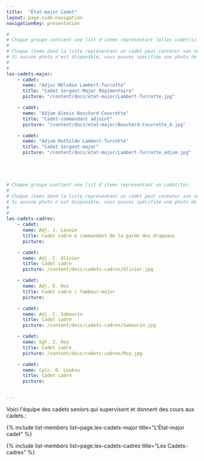 ```yaml
---
title:  "État-major Cadet" 
layout: page-side-navigation
navigationKey: presentation

#
# Chaque groupe contient une list d'items représentant le/les cadet(s).
#
# Chaque items dand la liste représentant un cadet peut contenur son nom, le titre (grade) et l'URL de sa photo. 
# Si aucune photo n'est disponible, vous pouvez spécifiée une photo de grade ou simplement le laissé vide afin d'indiqué au script d'utiliser une photo par défaut .
#
#
les-cadets-major:
    - cadet:
      name: "Adjuc Mélodie Lambert-Turcotte"
      title: "Cadet Sergent-Major Régimentaire"
      picture: "/content/docs/etat-major/Lambert-Turcotte.jpg"

    - cadet:
      name: "Adjum Alexis Bouchard-Couvrette"
      title: "Cadet-commandant adjoint"
      picture: "/content/docs/etat-major/Bouchard-Couvrette_A.jpg"

    - cadet:
      name: "Adjum Mathilde Lambert-Turcotte"
      title: "Cadet Sergent-major"
      picture: "/content/docs/etat-major/Lambert-Turcotte_adjum.jpg"





# Chaque groupe contient une list d'items représentant un cadet(te).
#
# Chaque items dand la liste représentant un cadet peut contenur son nom, le titre (grade) et l'URL de sa photo. 
# Si aucune photo n'est disponible, vous pouvez spécifiée une photo de grade ou simplement le laissé vide afin d'indiqué au script d'utiliser une photo par défaut .
#
#
les-cadets-cadres:
    - cadet: 
      name: Adj. J. Lavoie
      title: Cadet cadre & commandant de la garde des drapeaux
      picture: 

    - cadet: 
      name: Adj. C. Olivier
      title: Cadet cadre
      picture: /content/docs/cadets-cadres/Olivier.jpg

    - cadet: 
      name: Adj. E. Rus
      title: Cadet cadre / Tambour-major
      picture: 

    - cadet: 
      name: Adj. C. Sabourin
      title: Cadet cadre
      picture: /content/docs/cadets-cadres/Sabourin.jpg

    - cadet: 
      name: Sgt. Z. Roy
      title: Cadet cadre
      picture: /content/docs/cadets-cadres/Roy.jpg

    - cadet: 
      name: Cplc. D. Loukou
      title: Cadet cadre
      picture: 


---
```



Voici l'équipe des cadets seniors qui supervisent et donnent des cours aux cadets.:



{% include list-members 
    list=page.les-cadets-major
    title="L'État-major cadet" 
%}


{% include list-members 
    list=page.les-cadets-cadres
    title="Les Cadets-cadres"
%}
